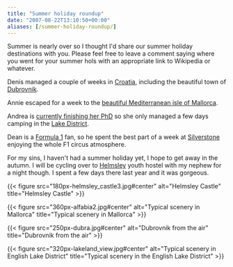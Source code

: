 ```yaml
---
title: "Summer holiday roundup"
date: "2007-08-22T13:10:50+00:00"
aliases: [/summer-holiday-roundup/]
---
```


Summer is nearly over so I thought I'd share our summer holiday destinations with you. Please feel free to leave a comment saying where you went for your summer hols with an appropriate link to Wikipedia or whatever.

Denis managed a couple of weeks in [Croatia](https://en.wikipedia.org/wiki/Croatia), including the beautiful town of [Dubrovnik](https://en.wikipedia.org/wiki/Dubrovnik).

Annie escaped for a week to the [beautiful Mediterranean isle of Mallorca](https://en.wikipedia.org/wiki/Majorca).

Andrea is [currently finishing her PhD](http://locationprivacy.org/) so she only managed a few days camping in the [Lake District](https://en.wikipedia.org/wiki/Lake_District).

Dean is a [Formula 1](http://www.formula1.com/) fan, so he spent the best part of a week at [Silverstone](http://www.silverstone.co.uk/) enjoying the whole F1 circus atmosphere.

For my sins, I haven't had a summer holiday yet, I hope to get away in the autumn. I will be cycling over to [Helmsley](https://en.wikipedia.org/wiki/Helmsley) youth hostel with my nephew for a night though. I spent a few days there last year and it was gorgeous.

{{< figure src="180px-helmsley_castle3.jpg#center" alt="Helmsley Castle" title="Helmsley Castle" >}}

{{< figure src="360px-alfabia2.jpg#center" alt="Typical scenery in Mallorca" title="Typical scenery in Mallorca" >}}

{{< figure src="250px-dubra.jpg#center" alt="Dubrovnik from the air" title="Dubrovnik from the air" >}}

{{< figure src="320px-lakeland_view.jpg#center" alt="Typical scenery in English Lake District" title="Typical scenery in the English Lake District" >}}
